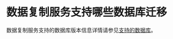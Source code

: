 # 数据复制服务支持哪些数据库迁移<a name="drs_01_0102"></a>

数据复制服务支持的数据库版本信息详情请参见[支持的数据库](https://support.huaweicloud.com/productdesc-drs/drs_01_0307.html)。

